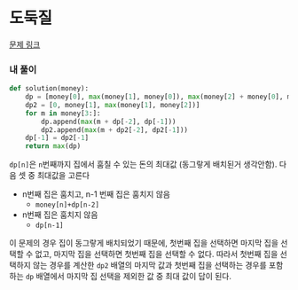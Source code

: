 #  도둑질

[문제 링크](https://programmers.co.kr/learn/courses/30/lessons/42897)

### 내 풀이

```python
def solution(money):
    dp = [money[0], max(money[1], money[0]), max(money[2] + money[0], money[1])]
    dp2 = [0, money[1], max(money[1], money[2])]
    for m in money[3:]:
        dp.append(max(m + dp[-2], dp[-1]))
        dp2.append(max(m + dp2[-2], dp2[-1]))
    dp[-1] = dp2[-1]
    return max(dp)
```

`dp[n]`은 `n`번째까지 집에서 훔칠 수 있는 돈의 최대값 (동그랗게 배치된거 생각안함). 다음 셋 중 최대값을 고른다

* n번째 집은 훔치고, n-1 번째 집은 훔치지 않음
  * `money[n]+dp[n-2]`
* n번째 집은 훔치지 않음
  - `dp[n-1]`

이 문제의 경우 집이 동그랗게 배치되었기 때문에, 첫번째 집을 선택하면 마지막 집을 선택할 수 없고, 마지막 집을 선택하면 첫번째 집을 선택할 수 없다. 따라서 첫번째 집을 선택하지 않는 경우를 계산한 `dp2` 배열의 마지막 값과 첫번째 집을 선택하는 경우를 포함하는 `dp` 배열에서 마지막 집 선택을 제외한 값 중 최대 값이 답이 된다.